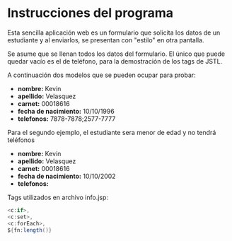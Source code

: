 # Instrucciones del programa
Esta sencilla aplicación web es un formulario que solicita los datos de un estudiante y al enviarlos, se presentan con "estilo" en otra pantalla.

Se asume que se llenan todos los datos del formulario. El único que puede quedar vacío es el de teléfono, para la demostración de los tags de JSTL.

A continuación dos modelos que se pueden ocupar para probar:

* __nombre:__ Kevin
* __apellido:__ Velasquez
* __carnet:__ 00018616
* __fecha de nacimiento:__ 10/10/1996
* __telefonos:__ 7878-7878;2577-7777

Para el segundo ejemplo, el estudiante sera menor de edad y no tendrá teléfonos


* __nombre:__ Kevin
* __apellido:__ Velasquez
* __carnet:__ 00018616
* __fecha de nacimiento:__ 10/10/2002
* __telefonos:__

Tags utilizados en archivo info.jsp:
```java
<c:if>,
<c:set>,
<c:forEach>,
${fn:length()}
```